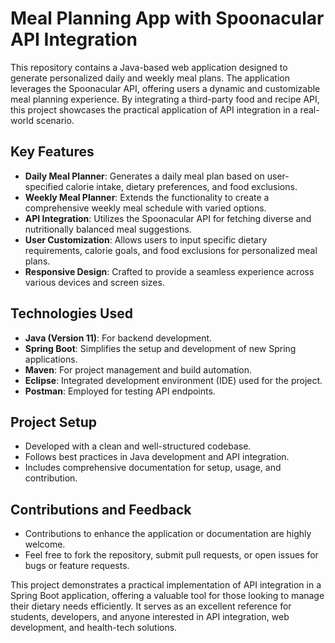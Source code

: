 # Meal Planning App with Spoonacular API Integration

This repository contains a Java-based web application designed to generate personalized daily and weekly meal plans. The application leverages the Spoonacular API, offering users a dynamic and customizable meal planning experience. By integrating a third-party food and recipe API, this project showcases the practical application of API integration in a real-world scenario.

## Key Features

- **Daily Meal Planner**: Generates a daily meal plan based on user-specified calorie intake, dietary preferences, and food exclusions.
- **Weekly Meal Planner**: Extends the functionality to create a comprehensive weekly meal schedule with varied options.
- **API Integration**: Utilizes the Spoonacular API for fetching diverse and nutritionally balanced meal suggestions.
- **User Customization**: Allows users to input specific dietary requirements, calorie goals, and food exclusions for personalized meal plans.
- **Responsive Design**: Crafted to provide a seamless experience across various devices and screen sizes.

## Technologies Used

- **Java (Version 11)**: For backend development.
- **Spring Boot**: Simplifies the setup and development of new Spring applications.
- **Maven**: For project management and build automation.
- **Eclipse**: Integrated development environment (IDE) used for the project.
- **Postman**: Employed for testing API endpoints.

## Project Setup

- Developed with a clean and well-structured codebase.
- Follows best practices in Java development and API integration.
- Includes comprehensive documentation for setup, usage, and contribution.

## Contributions and Feedback

- Contributions to enhance the application or documentation are highly welcome.
- Feel free to fork the repository, submit pull requests, or open issues for bugs or feature requests.

This project demonstrates a practical implementation of API integration in a Spring Boot application, offering a valuable tool for those looking to manage their dietary needs efficiently. It serves as an excellent reference for students, developers, and anyone interested in API integration, web development, and health-tech solutions.

